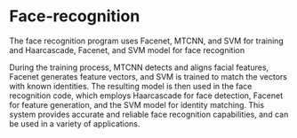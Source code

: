 # Face-recognition
The face recognition program uses Facenet, MTCNN, and SVM for training and Haarcascade, Facenet, and SVM model for face recognition

During the training process, MTCNN detects and aligns facial features, Facenet generates feature vectors, and SVM is trained to match the vectors with known identities. The resulting model is then used in the face recognition code, which employs Haarcascade for face detection, Facenet for feature generation, and the SVM model for identity matching. This system provides accurate and reliable face recognition capabilities, and can be used in a variety of applications.
